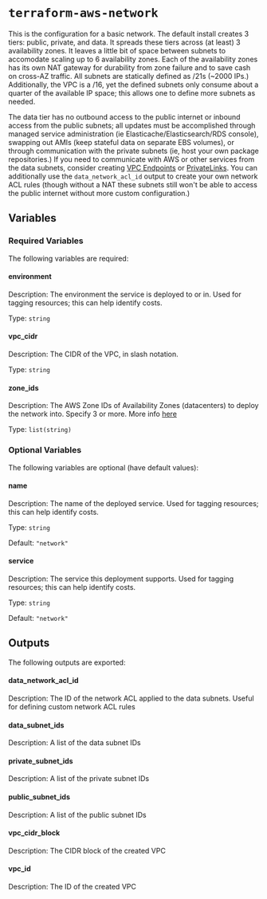 # `terraform-aws-network`

This is the configuration for a basic network. The default install creates 3 tiers: public, private, and data. It spreads these tiers across (at least) 3 availability zones. It leaves a little bit of space between subnets to accomodate scaling up to 6 availability zones. Each of the availability zones has its own NAT gateway for durability from zone failure and to save cash on cross-AZ traffic. All subnets are statically defined as /21s (~2000 IPs.) Additionally, the VPC is a /16, yet the defined subnets only consume about a quarter of the available IP space; this allows one to define more subnets as needed.

The data tier has no outbound access to the public internet or inbound access from the public subnets; all updates must be accomplished through managed service administration (ie Elasticache/Elasticsearch/RDS console), swapping out AMIs (keep stateful data on separate EBS volumes), or through communication with the private subnets (ie, host your own package repositories.) If you need to communicate with AWS or other services from the data subnets, consider creating [VPC Endpoints](https://docs.aws.amazon.com/vpc/latest/userguide/vpc-endpoints.html) or [PrivateLinks](https://docs.aws.amazon.com/whitepapers/latest/aws-vpc-connectivity-options/aws-privatelink.html). You can additionally use the `data_network_acl_id` output to create your own network ACL rules (though without a NAT these subnets still won't be able to access the public internet without more custom configuration.)

## Variables

### Required Variables

The following variables are required:

#### environment

Description: The environment the service is deployed to or in. Used for tagging resources; this can help identify costs.

Type:
`string`

#### vpc\_cidr

Description: The CIDR of the VPC, in slash notation.

Type:
`string`

#### zone\_ids

Description: The AWS Zone IDs of Availability Zones (datacenters) to deploy the network into. Specify 3 or more. More info [here](https://docs.aws.amazon.com/AWSEC2/latest/UserGuide/using-regions-availability-zones.html#using-regions-availability-zones-describe)

Type:
`list(string)`

### Optional Variables

The following variables are optional (have default values):

#### name

Description: The name of the deployed service. Used for tagging resources; this can help identify costs.

Type:
`string`

Default:
`"network"`

#### service

Description: The service this deployment supports. Used for tagging resources; this can help identify costs.

Type:
`string`

Default:
`"network"`

## Outputs

The following outputs are exported:

#### data\_network\_acl\_id

Description: The ID of the network ACL applied to the data subnets. Useful for defining custom network ACL rules

#### data\_subnet\_ids

Description: A list of the data subnet IDs

#### private\_subnet\_ids

Description: A list of the private subnet IDs

#### public\_subnet\_ids

Description: A list of the public subnet IDs

#### vpc\_cidr\_block

Description: The CIDR block of the created VPC

#### vpc\_id

Description: The ID of the created VPC

